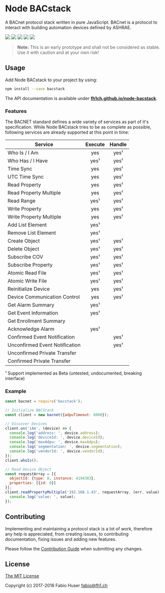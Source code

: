 # Node BACstack

A BACnet protocol stack written in pure JavaScript. BACnet is a protocol to
interact with building automation devices defined by ASHRAE.

[![](https://badge.fury.io/js/bacstack.svg)](http://badge.fury.io/js/bacstack)
[![](https://travis-ci.org/fh1ch/node-bacstack.svg?branch=master)](https://travis-ci.org/fh1ch/node-bacstack)
[![](https://coveralls.io/repos/fh1ch/node-bacstack/badge.svg?branch=master)](https://coveralls.io/r/fh1ch/node-bacstack?branch=master)
[![](https://codeclimate.com/github/fh1ch/node-bacstack/badges/gpa.svg)](https://codeclimate.com/github/fh1ch/node-bacstack)
[![](https://david-dm.org/fh1ch/node-bacstack/status.svg)](https://david-dm.org/fh1ch/node-bacstack)

> **Note:** This is an early prototype and shall not be considered as stable.
> Use it with caution and at your own risk!

## Usage

Add Node BACstack to your project by using:

``` sh
npm install --save bacstack
```

The API documentation is available under **[fh1ch.github.io/node-bacstack](https://fh1ch.github.io/node-bacstack)**.

### Features

The BACNET standard defines a wide variety of services as part of it's
specification. While Node BACstack tries to be as complete as possible,
following services are already supported at this point in time:

| Service                        | Execute | Handle |
|--------------------------------|:-------:|:------:|
| Who Is / I Am                  | yes     | yes¹   |
| Who Has / I Have               | yes¹    | yes¹   |
| Time Sync                      | yes     | yes¹   |
| UTC Time Sync                  | yes     | yes¹   |
| Read Property                  | yes     | yes¹   |
| Read Property Multiple         | yes     | yes¹   |
| Read Range                     | yes¹    | yes¹   |
| Write Property                 | yes     | yes¹   |
| Write Property Multiple        | yes     | yes¹   |
| Add List Element               | yes¹    |        |
| Remove List Element            | yes¹    |        |
| Create Object                  | yes¹    | yes¹   |
| Delete Object                  | yes¹    | yes¹   |
| Subscribe COV                  | yes¹    | yes¹   |
| Subscribe Property             | yes¹    | yes¹   |
| Atomic Read File               | yes¹    | yes¹   |
| Atomic Write File              | yes¹    | yes¹   |
| Reinitialize Device            | yes     | yes¹   |
| Device Communication Control   | yes     | yes¹   |
| Get Alarm Summary              | yes¹    |        |
| Get Event Information          | yes¹    |        |
| Get Enrollment Summary         |         |        |
| Acknowledge Alarm              | yes¹    |        |
| Confirmed Event Notification   |         | yes¹   |
| Unconfirmed Event Notification |         | yes¹   |
| Unconfirmed Private Transfer   |         |        |
| Confirmed Private Transfer     |         |        |

¹ Support implemented as Beta (untested, undocumented, breaking interface)

### Example

``` js
const bacnet = require('bacstack');

// Initialize BACStack
const client = new bacnet({adpuTimeout: 6000});

// Discover Devices
client.on('iAm', (device) => {
  console.log('address: ', device.address);
  console.log('deviceId: ', device.deviceId);
  console.log('maxAdpu: ', device.maxAdpu);
  console.log('segmentation: ', device.segmentation);
  console.log('vendorId: ', device.vendorId);
});
client.whoIs();

// Read Device Object
const requestArray = [{
  objectId: {type: 8, instance: 4194303},
  properties: [{id: 8}]
}];
client.readPropertyMultiple('192.168.1.43', requestArray, (err, value) => {
  console.log('value: ', value);
});
```

## Contributing

Implementing and maintaining a protocol stack is a lot of work, therefore any
help is appreciated, from creating issues, to contributing documentation, fixing
issues and adding new features.

Please follow the [Contribution Guide](CONTRIBUTING.md) when submitting any
changes.

## License

[The MIT License](http://opensource.org/licenses/MIT)

Copyright (c) 2017-2018 Fabio Huser <fabio@fh1.ch>
